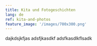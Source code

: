 ```yaml
---
title: Kita und Fotogeschichten
lang: de
ref: kita-and-photos
feature_image: '/images/700x300.png'
---
```


dajkdsjkfjas
adsfjkasdkf
adsfkasdlkflsadk
